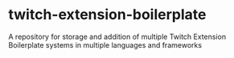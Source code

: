 # twitch-extension-boilerplate
A repository for storage and addition of multiple Twitch Extension Boilerplate systems in multiple languages and frameworks
